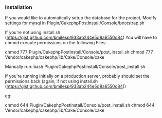 ### Installation

If you would like to automatically setup the database for the project,
Modify settings for mysql in Plugin/CakephpPostInstall/Console/bootstrap.sh

If you're not using install.sh (https://gist.github.com/bmilesp/933ab244e5d8a6550c84) You will have to chmod execute permissions on the following Files:

chmod 777 Plugin/CakephpPostInstall/Console/post_install.sh
chmod 777 Vendor/cakephp/cakephp/lib/Cake/Console/cake


Manually run: 
		bash Plugin/CakephpPostInstall/Console/post_install.sh

If you're running initially on a production server, probably should set
the permissions back (again, if not using install.sh (https://gist.github.com/bmilesp/933ab244e5d8a6550c84))

eg:

chmod 644 Plugin/CakephpPostInstall/Console/post_install.sh
chmod 644 Vendor/cakephp/cakephp/lib/Cake/Console/cake